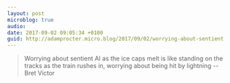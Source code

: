 ```yaml
---
layout: post
microblog: true
audio: 
date: 2017-09-02 09:05:34 +0100
guid: http://adamprocter.micro.blog/2017/09/02/worrying-about-sentient.html
---
```

> Worrying about sentient AI as the ice caps melt is like standing on the tracks as the train rushes in, worrying about being hit by lightning -- Bret Victor
